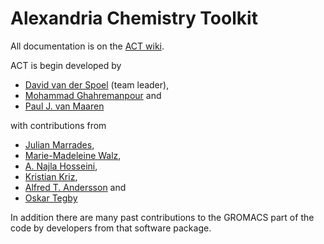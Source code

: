 Alexandria Chemistry Toolkit
============================

All documentation is on the [ACT wiki](https://github.com/dspoel/ACT/wiki).

ACT is begin developed by

+ [David van der Spoel](https://github.com/dspoel) (team leader),
+ [Mohammad Ghahremanpour](https://github.com/mmghahremanpour) and
+ [Paul J. van Maaren](https://github.com/maaren)

with contributions from

+ [Julian Marrades](https://github.com/jCodingStuff),
+ [Marie-Madeleine Walz](https://github.com/MMW1),
+ [A. Najla Hosseini](https://github.com/najla23),
+ [Kristian Kriz](https://github.com/kkriz26),
+ [Alfred T. Andersson](https://github.com/pastaalfredo) and
+ [Oskar Tegby](https://github.com/OskarTegby)

In addition there are many past contributions to the GROMACS part of the code by developers from that software package.


